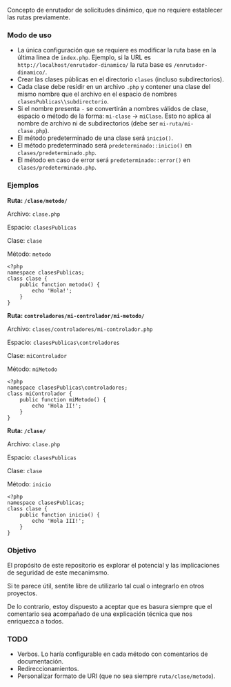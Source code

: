 Concepto de enrutador de solicitudes dinámico, que no requiere establecer las rutas previamente.

### Modo de uso

- La única configuración que se requiere es modificar la ruta base en la última línea de `index.php`. Ejemplo, si la URL es `http://localhost/enrutador-dinamico/` la ruta base es `/enrutador-dinamico/`.
- Crear las clases públicas en el directorio `clases` (incluso subdirectorios).
- Cada clase debe residir en un archivo `.php` y contener una clase del mismo nombre que el archivo en el espacio de nombres `clasesPublicas\\subdirectorio`.
- Si el nombre presenta `-` se convertirán a nombres válidos de clase, espacio o método de la forma: `mi-clase` -> `miClase`. Esto no aplica al nombre de archivo ni de subdirectorios (debe ser `mi-ruta/mi-clase.php`).
- El método predeterminado de una clase será `inicio()`.
- El método predeterminado será `predeterminado::inicio()` en `clases/predeterminado.php`.
- El método en caso de error será `predeterminado::error()` en `clases/predeterminado.php`.

### Ejemplos

**Ruta: `/clase/metodo/`**

Archivo: `clase.php`

Espacio: `clasesPublicas`

Clase: `clase`

Método: `metodo`

    <?php
    namespace clasesPublicas;
    class clase {
        public function metodo() {
            echo 'Hola!';
        }
    }

**Ruta: `controladores/mi-controlador/mi-metodo/`**

Archivo: `clases/controladores/mi-controlador.php`

Espacio: `clasesPublicas\controladores`

Clase: `miControlador`

Método: `miMetodo`

    <?php
    namespace clasesPublicas\controladores;
    class miControlador {
        public function miMetodo() {
            echo 'Hola II!';
        }
    }

**Ruta: `/clase/`**

Archivo: `clase.php`

Espacio: `clasesPublicas`

Clase: `clase`

Método: `inicio`

    <?php
    namespace clasesPublicas;
    class clase {
        public function inicio() {
            echo 'Hola III!';
        }
    }

### Objetivo

El propósito de este repositorio es explorar el potencial y las implicaciones de seguridad de este mecanimsmo.

Si te parece útil, sentite libre de utilizarlo tal cual o integrarlo en otros proyectos.

De lo contrario, estoy dispuesto a aceptar que es basura siempre que el comentario sea acompañado de una explicación técnica que nos enriquezca a todos.

### TODO

- Verbos. Lo haría configurable en cada método con comentarios de documentación.
- Redireccionamientos.
- Personalizar formato de URI (que no sea siempre `ruta/clase/metodo`).

